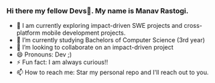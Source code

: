 ### Hi there my fellow Devs👋. My name is Manav Rastogi.

<!--
**manav-rastogi/manav-rastogi** is a ✨ _special_ ✨ repository because its `README.md` (this file) appears on your GitHub profile.

Here are some ideas to get you started:

- 🔭 I’m currently working on ...
- 🌱 I’m currently learning ...
- 👯 I’m looking to collaborate on ...
- 🤔 I’m looking for help with ...
- 💬 Ask me about ...
- 📫 How to reach me: ...
- 😄 Pronouns: ...
- ⚡ Fun fact: ...
-->

- 🔭 I am currently exploring impact-driven SWE projects and cross-platform mobile development projects.
- 🌱 I’m currently studying Bachelors of Computer Science (3rd year)
- 👯 I’m looking to collaborate on an impact-driven project
- 😄 Pronouns: Dev ;)
- ⚡ Fun fact: I am always curious!!
- 📫 How to reach me: Star my personal repo and I'll reach out to you.
